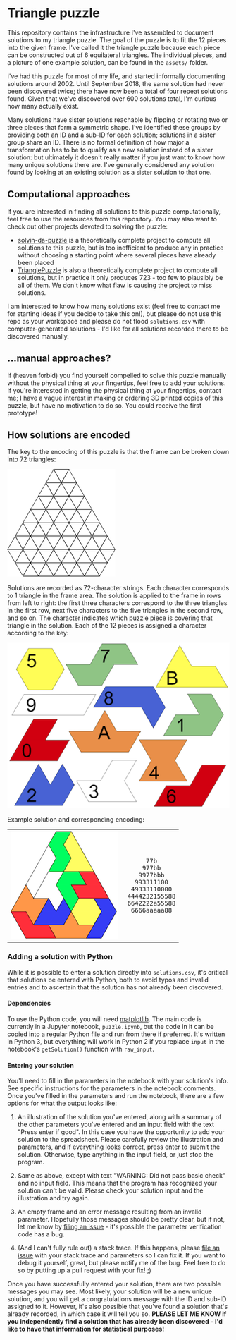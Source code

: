 # Triangle puzzle
This repository contains the infrastructure I've assembled to document solutions to my triangle puzzle. The goal of the puzzle is to fit the 12 pieces into the given frame. I've called it the triangle puzzle because each piece can be constructed out of 6 equilateral triangles. The individual pieces, and a picture of one example solution, can be found in the `assets/` folder.

I've had this puzzle for most of my life, and started informally documenting solutions around 2002. Until September 2018, the same solution had never been discovered twice; there have now been a total of four repeat solutions found. Given that we've discovered over 600 solutions total, I'm curious how many actually exist.

Many solutions have sister solutions reachable by flipping or rotating two or three pieces that form a symmetric shape. I've identified these groups by providing both an ID and a sub-ID for each solution; solutions in a sister group share an ID. There is no formal definition of how major a transformation has to be to qualify as a new solution instead of a sister solution: but ultimately it doesn't really matter if you just want to know how many unique solutions there are. I've generally considered any solution found by looking at an existing solution as a sister solution to that one.

## Computational approaches
If you are interested in finding all solutions to this puzzle computationally, feel free to use the resources from this repository. You may also want to check out other projects devoted to solving the puzzle:
- [solvin-da-puzzle](https://github.com/BenEgeIzmirli/solvin-da-puzzle) is a theoretically complete project to compute all solutions to this puzzle, but is too inefficient to produce any in practice without choosing a starting point where several pieces have already been placed
- [TrianglePuzzle](https://github.com/JacksonRudd/TrianglePuzzle) is also a theoretically complete project to compute all solutions, but in practice it only produces 723 - too few to plausibly be all of them. We don't know what flaw is causing the project to miss solutions.

I am interested to know how many solutions exist (feel free to contact me for starting ideas if you decide to take this on!), but please do not use this repo as your workspace and please do not flood `solutions.csv` with computer-generated solutions - I'd like for all solutions recorded there to be discovered manually.

## ...manual approaches?
If (heaven forbid) you find yourself compelled to solve this puzzle manually without the physical thing at your fingertips, feel free to add your solutions. If you're interested in getting the physical thing at your fingertips, contact me; I have a vague interest in making or ordering 3D printed copies of this puzzle, but have no motivation to do so. You could receive the first prototype!

## How solutions are encoded
The key to the encoding of this puzzle is that the frame can be broken down into 72 triangles:

![blank puzzle](https://raw.githubusercontent.com/corinaminer/triangle-puzzle/master/assets/blank.png)

Solutions are recorded as 72-character strings. Each character corresponds to 1 triangle in the frame area. The solution is applied to the frame in rows from left to right: the first three characters correspond to the three triangles in the first row, next five characters to the five triangles in the second row, and so on. The character indicates which puzzle piece is covering that triangle in the solution. Each of the 12 pieces is assigned a character according to the key:

![piece key](https://raw.githubusercontent.com/corinaminer/triangle-puzzle/master/assets/pieces.png)

Example solution and corresponding encoding:

<table>
  <tr>
    <td>
      <img src="https://raw.githubusercontent.com/corinaminer/triangle-puzzle/master/assets/example_solution.png"/>
    </td>
    <td>
      <pre>      77b
     977bb
    9977bbb
   993311100
  49333110000
 4444232155588
 6642222a55588
  6666aaaaa88</pre>
    </td>
  </tr>
</table>

### Adding a solution with Python
While it is possible to enter a solution directly into `solutions.csv`, it's critical that solutions be entered with Python, both to avoid typos and invalid entries and to ascertain that the solution has not already been discovered.

#### Dependencies
To use the Python code, you will need [matplotlib](https://matplotlib.org/). The main code is currently in a Jupyter notebook, `puzzle.ipynb`, but the code in it can be copied into a regular Python file and run from there if preferred. It's written in Python 3, but everything will work in Python 2 if you replace `input` in the notebook's `getSolution()` function with `raw_input`.

#### Entering your solution
You'll need to fill in the parameters in the notebook with your solution's info. See specific instructions for the parameters in the notebook comments. Once you've filled in the parameters and run the notebook, there are a few options for what the output looks like:
1. An illustration of the solution you've entered, along with a summary of the other parameters you've entered and an input field with the text "Press enter if good". In this case you have the opportunity to add your solution to the spreadsheet. Please carefully review the illustration and parameters, and if everything looks correct, press enter to submit the solution. Otherwise, type anything in the input field, or just stop the program.

2. Same as above, except with text "WARNING: Did not pass basic check" and no input field. This means that the program has recognized your solution can't be valid. Please check your solution input and the illustration and try again.

3. An empty frame and an error message resulting from an invalid parameter. Hopefully those messages should be pretty clear, but if not, let me know by [filing an issue](https://github.com/corinaminer/triangle-puzzle/issues/new) - it's possible the parameter verification code has a bug.

4. (And I can't fully rule out) a stack trace. If this happens, please [file an issue](https://github.com/corinaminer/triangle-puzzle/issues/new) with your stack trace and parameters so I can fix it. If you want to debug it yourself, great, but please notify me of the bug. Feel free to do so by putting up a pull request with your fix! ;)

Once you have successfully entered your solution, there are two possible messages you may see. Most likely, your solution will be a new unique solution, and you will get a congratulations message with the ID and sub-ID assigned to it. However, it's also possible that you've found a solution that's already recorded, in which case it will tell you so. **PLEASE LET ME KNOW if you independently find a solution that has already been discovered - I'd like to have that information for statistical purposes!**
